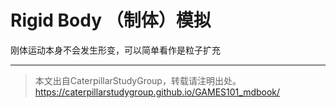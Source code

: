 # Rigid Body （制体）模拟

刚体运动本身不会发生形变，可以简单看作是粒子扩充




------------------------------

> 本文出自CaterpillarStudyGroup，转载请注明出处。  
> https://caterpillarstudygroup.github.io/GAMES101_mdbook/